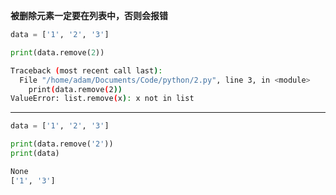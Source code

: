 **被删除元素一定要在列表中，否则会报错**

```python
data = ['1', '2', '3']

print(data.remove(2))
```

```bash
Traceback (most recent call last):
  File "/home/adam/Documents/Code/python/2.py", line 3, in <module>
    print(data.remove(2))
ValueError: list.remove(x): x not in list
```

----------------

```python
data = ['1', '2', '3']

print(data.remove('2'))
print(data)
```

```bash
None
['1', '3']
```